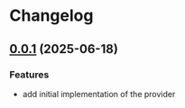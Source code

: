 # Changelog

## [0.0.1](https://github.com/bucketeer-io/openfeature-go-server-sdk/compare/v0.0.1...v0.0.1) (2025-06-18)


### Features

* add initial implementation of the provider
